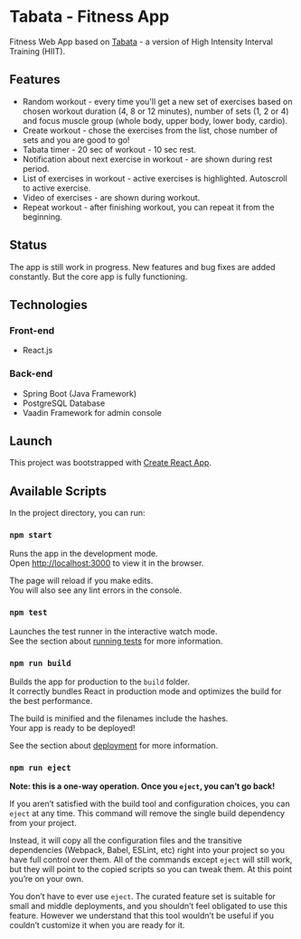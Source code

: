 # Tabata - Fitness App

Fitness Web App based on [Tabata](https://en.wikipedia.org/wiki/High-intensity_interval_training#Tabata_regimen) - a version of High Intensity Interval Training (HIIT).

## Features

- Random workout - every time you'll get a new set of exercises based on chosen workout duration (4, 8 or 12 minutes), number of sets (1, 2 or 4) and focus muscle group (whole body, upper body, lower body, cardio).
- Create workout - chose the exercises from the list, chose number of sets and you are good to go!
- Tabata timer - 20 sec of workout - 10 sec rest.
- Notification about next exercise in workout - are shown during rest period.
- List of exercises in workout - active exercises is highlighted. Autoscroll to active exercise.
- Video of exercises - are shown during workout.
- Repeat workout - after finishing workout, you can repeat it from the beginning.

## Status

The app is still work in progress. New features and bug fixes are added constantly. But the core app is fully functioning.

## Technologies

### Front-end

- React.js

### Back-end

- Spring Boot (Java Framework)
- PostgreSQL Database
- Vaadin Framework for admin console

## Launch

This project was bootstrapped with [Create React App](https://github.com/facebook/create-react-app).

## Available Scripts

In the project directory, you can run:

### `npm start`

Runs the app in the development mode.<br />
Open [http://localhost:3000](http://localhost:3000) to view it in the browser.

The page will reload if you make edits.<br />
You will also see any lint errors in the console.

### `npm test`

Launches the test runner in the interactive watch mode.<br />
See the section about [running tests](https://facebook.github.io/create-react-app/docs/running-tests) for more information.

### `npm run build`

Builds the app for production to the `build` folder.<br />
It correctly bundles React in production mode and optimizes the build for the best performance.

The build is minified and the filenames include the hashes.<br />
Your app is ready to be deployed!

See the section about [deployment](https://facebook.github.io/create-react-app/docs/deployment) for more information.

### `npm run eject`

**Note: this is a one-way operation. Once you `eject`, you can’t go back!**

If you aren’t satisfied with the build tool and configuration choices, you can `eject` at any time. This command will remove the single build dependency from your project.

Instead, it will copy all the configuration files and the transitive dependencies (Webpack, Babel, ESLint, etc) right into your project so you have full control over them. All of the commands except `eject` will still work, but they will point to the copied scripts so you can tweak them. At this point you’re on your own.

You don’t have to ever use `eject`. The curated feature set is suitable for small and middle deployments, and you shouldn’t feel obligated to use this feature. However we understand that this tool wouldn’t be useful if you couldn’t customize it when you are ready for it.
